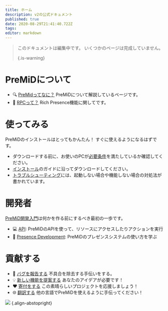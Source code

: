 ```yaml
---
title: ホーム
description: v2の公式ドキュメント
published: true
date: 2020-08-29T21:41:40.722Z
tags:
editor: markdown
---
```


> このドキュメントは編集中です。 いくつかのページは完成していません。 
> 
> {.is-warning}

# PreMiDについて
- :mag: [PreMidってなに？](/about) PreMiDについて解説しているページです。
- :link: [RPCって？](https://discordapp.com/rich-presence) Rich Presence機能に関してです。

# 使ってみる

PreMiDのインストールはとってもかんたん！ すぐに使えるようになるはずです。

- ダウンロードする前に、お使いのPCが[必要条件](/install/requirements)を満たしているか確認してください。
- [インストール](/install)のガイドに沿ってダウンロードしてください。
- [トラブルシューティング](/troubleshooting)には、起動しない場合や機能しない場合の対処法が書かれています。

# 開発者

[PreMiD開発入門](/dev)は何かを作る前にするべき最初の一歩です。

- :computer: [API](/dev/api): PreMiDのAPIを使って、リソースにアクセスしたりアクションを実行
- :wrench: [Presence Development](/dev/presence): PreMiDのプレゼンスシステムの使い方を学ぶ

# 貢献する
- :bug: [バグを報告する](https://github.com/PreMiD) 不具合を除去する手伝いをする。
- :bulb: [新しい機能を提案する](https://discord.premid.app/) あなたのアイデアが必要です！
- :heart: [寄付をする](https://www.patreon.com/Timeraa) この素晴らしいプロジェクトを応援しましょう！
- :globe_with_meridians: [翻訳する](https://translate.premid.app) 他の言語でPreMiDを使えるように手伝ってください！

![](https://beta.premid.app/img/logo.2b414dc2.gif) {.align-abstopright}